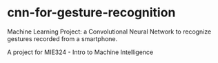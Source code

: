 # cnn-for-gesture-recognition
Machine Learning Project: a Convolutional Neural Network to recognize gestures recorded from a smartphone.

A project for MIE324 - Intro to Machine Intelligence
